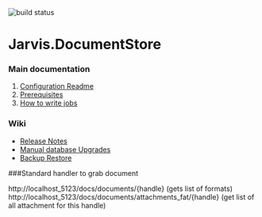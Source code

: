 <img src="http://demo.prxm.it:8811/app/rest/builds/buildType:Jarvis_DocumentStore_CI/statusIcon" alt="build status">

Jarvis.DocumentStore
===================

### Main documentation

1. [Configuration Readme](/assets/Configs/README.md)
1. [Prerequisites](/src/Prerequisites.md)
1. [How to write jobs](/src/Jarvis.DocumentStore.Jobs/readme.md)

### Wiki

- [Release Notes](/wiki/ReleaseNotes.md)
- [Manual database Upgrades](/wiki/BreakingChangesDb.md)
- [Backup Restore](/wiki/BackupRestore.md)

###Standard handler to grab document

http://localhost_5123/docs/documents/{handle} (gets list of formats)
http://localhost_5123/docs/documents/attachments_fat/{handle} (get list of all attachment for this handle)



